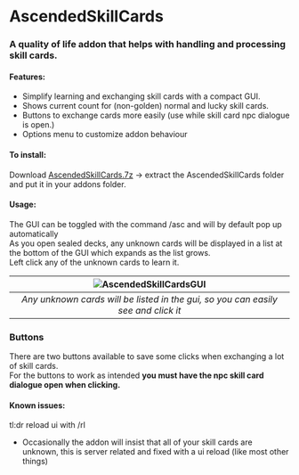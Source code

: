 # AscendedSkillCards
### A quality of life addon that helps with handling and processing skill cards.

#### Features:
* Simplify learning and exchanging skill cards with a compact GUI.
* Shows current count for (non-golden) normal and lucky skill cards.
* Buttons to exchange cards more easily (use while skill card npc dialogue is open.) 
* Options menu to customize addon behaviour

#### To install:
Download [AscendedSkillCards.7z](https://github.com/Sigbear/AscendedSkillCards/releases/download/1.2.0/AscendedSkillCards.7z) -> extract the AscendedSkillCards folder and put it in your addons folder.

#### Usage:  
The GUI can be toggled with the command /asc and will by default pop up automatically  
As you open sealed decks, any unknown cards will be displayed in a list at the bottom of the GUI which expands as the list grows.  
Left click any of the unknown cards to learn it.

| ![AscendedSkillCardsGUI](https://user-images.githubusercontent.com/8190851/199526490-65044665-b6b7-4556-9ba4-800d86b5e7a4.png) |
|:--:|
| *Any unknown cards will be listed in the gui, so you can easily see and click it* |

### Buttons
There are two buttons available to save some clicks when exchanging a lot of skill cards.  
For the buttons to work as intended **you must have the npc skill card dialogue open when clicking.**

#### Known issues:  
tl:dr reload ui with /rl  
* Occasionally the addon will insist that all of your skill cards are unknown, this is server related and fixed with a ui reload (like most other things)

